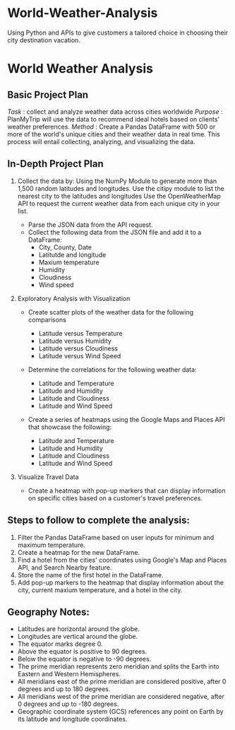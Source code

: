 # World-Weather-Analysis
Using Python and APIs to give customers a tailored choice in choosing their city destination vacation.

# World Weather Analysis

## Basic Project Plan
_Task_ : collect and analyze weather data across cities worldwide
_Purpose_ : PlanMyTrip will use the data to recommend ideal hotels based on clients' weather preferences.
_Method_ : Create a Pandas DataFrame with 500 or more of the world's unique cities and their weather data in real time. This process will entail collecting, analyzing, and visualizing the data.

## In-Depth Project Plan
1. Collect the data by:
    Using the NumPy Module to generate more than 1,500 random latitudes and longitudes.
    Use the citipy module to list the nearest city to the latitudes and longitudes
    Use the OpenWeatherMap API to request the current weather data from each unique city in your list.
    * Parse the JSON data from the API request.
    * Collect the following data from the JSON file and add it to a DataFrame:
      * City, County, Date
      * Latitutde and longitude
      * Maxium temperature
      * Humidity
      * Cloudiness
      * Wind speed
      
2. Exploratory Analysis with Visualization
    * Create scatter plots of the weather data for the following comparisons
      * Latitude versus Temperature
      * Latitude versus Humidity
      * Latitude versus Cloudiness
      * Latitude versus Wind Speed
    
    * Determine the correlations for the following weather data:
      * Latitude and Temperature
      * Latitude and Humidity
      * Latitude and Cloudiness
      * Latitude and Wind Speed
      
    * Create a series of heatmaps using the Google Maps and Places API that showcase the following:
      * Latitude and Temperature
      * Latitude and Humidity
      * Latitude and Cloudiness
      * Latitude and Wind Speed
      
3. Visualize Travel Data
    * Create a heatmap with pop-up markers that can display information on specific cities based on a customer's travel preferences. 
    
## Steps to follow to complete the analysis:
1. Filter the Pandas DataFrame based on user inputs for minimum and maximum temperature.
2. Create a heatmap for the new DataFrame.
3. Find a hotel from the cities' coordinates using Google's Map and Places API, and Search Nearby feature.
4. Store the name of the first hotel in the DataFrame.
5. Add pop-up markers to the heatmap that display information about the city, current maxium temperature, and a hotel in the city.

## Geography Notes:
- Latitudes are horizontal around the globe.
- Longitudes are vertical around the globe.
- The equator marks degree 0.
- Above the equator is positive to 90 degrees.
- Below the equator is negative to -90 degrees.
- The prime meridian represents zero meridian and splits the Earth into Eastern and Western Hemispheres.
- All meridians east of the prime meridian are considered positive, after 0 degrees and up to 180 degrees.
- All meridians west of the prime meridian are considered negative, after 0 degrees and up to -180 degrees.
- Geographic coordinate system (GCS) references any point on Earth by its latitude and longitude coordinates.
